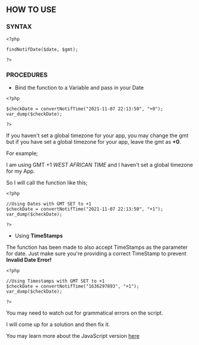 ## HOW TO USE

### SYNTAX

```
<?php

findNotifDate($date, $gmt);

?>
```
### PROCEDURES

- Bind the function to a Variable and pass in your Date
```
<?php

$checkDate = convertNotifTime("2021-11-07 22:13:50", "+0");
var_dump($checkDate);

?>
```
If you haven't set a global timezone for your app, you may change the gmt but if you have set a global timezone for your app, leave the gmt as **+0**.

For example; 

I am using GMT +1 *WEST AFRICAN TIME* and I haven't set a global timezone for my App.

So I will call the function like this;

```
<?php

//Using Dates with GMT SET to +1
$checkDate = convertNotifTime("2021-11-07 22:13:50", "+1");
var_dump($checkDate);

?>
```

- Using **TimeStamps**

The function has been made to also accept TimeStamps as the parameter for date.
Just make sure you're providing a correct TimeStamp to prevent **Invalid Date Error!**

```
<?php

//Using Timestamps with GMT SET to +1
$checkDate = convertNotifTime("1636297893", "+1");
var_dump($checkDate);

?>
```
You may need to watch out for grammatical errors on the script.

I will come up for a solution and then fix it.

You may learn more about the JavaScript version [here](https://simon-ugorji.medium.com/find-notification-date-difference-using-javascript-or-php-10fc9f6d893c)
